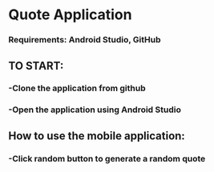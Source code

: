 # Quote Application

### Requirements: Android Studio, GitHub

## TO START:
### -Clone the application from github
### -Open the application using Android Studio

## How to use the mobile application:
### -Click random button to generate a random quote
